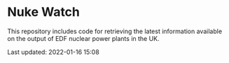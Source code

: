 # Nuke Watch

This repository includes code for retrieving the latest information available on the output of EDF nuclear power plants in the UK.

Last updated: 2022-01-16 15:08